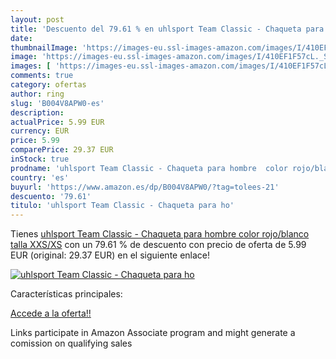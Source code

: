 ```yaml
---
layout: post
title: 'Descuento del 79.61 % en uhlsport Team Classic - Chaqueta para ho'
date: 
thumbnailImage: 'https://images-eu.ssl-images-amazon.com/images/I/410EF1F57cL._SL200_.jpg'
image: 'https://images-eu.ssl-images-amazon.com/images/I/410EF1F57cL._SL200_.jpg'
images: [ 'https://images-eu.ssl-images-amazon.com/images/I/410EF1F57cL._SL200_.jpg' ]
comments: true
category: ofertas
author: ring
slug: 'B004V8APW0-es'
description:
actualPrice: 5.99 EUR
currency: EUR
price: 5.99
comparePrice: 29.37 EUR
inStock: true
prodname: 'uhlsport Team Classic - Chaqueta para hombre  color rojo/blanco  talla XXS/XS'
country: 'es'
buyurl: 'https://www.amazon.es/dp/B004V8APW0/?tag=tolees-21'
descuento: '79.61'
titulo: 'uhlsport Team Classic - Chaqueta para ho'
---
```


Tienes [uhlsport Team Classic - Chaqueta para hombre  color rojo/blanco  talla XXS/XS](https://www.amazon.es/dp/B004V8APW0/?tag=tolees-21) con un 79.61 % de descuento con precio de oferta de 5.99 EUR (original: 29.37 EUR) en el siguiente enlace!

[![uhlsport Team Classic - Chaqueta para ho](https://images-eu.ssl-images-amazon.com/images/I/410EF1F57cL._SL200_.jpg)](https://www.amazon.es/dp/B004V8APW0/?tag=tolees-21)

Características principales:


[Accede a la oferta!!](https://www.amazon.es/dp/B004V8APW0/?tag=tolees-21)

Links participate in Amazon Associate program and might generate a comission on qualifying sales


